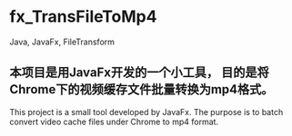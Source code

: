 # fx_TransFileToMp4
Java, JavaFx, FileTransform

本项目是用JavaFx开发的一个小工具， 目的是将Chrome下的视频缓存文件批量转换为mp4格式。
------------------------------------------------------------------------------
This project is a small tool developed by JavaFx. The purpose is to batch convert video cache files under Chrome to mp4 format.



